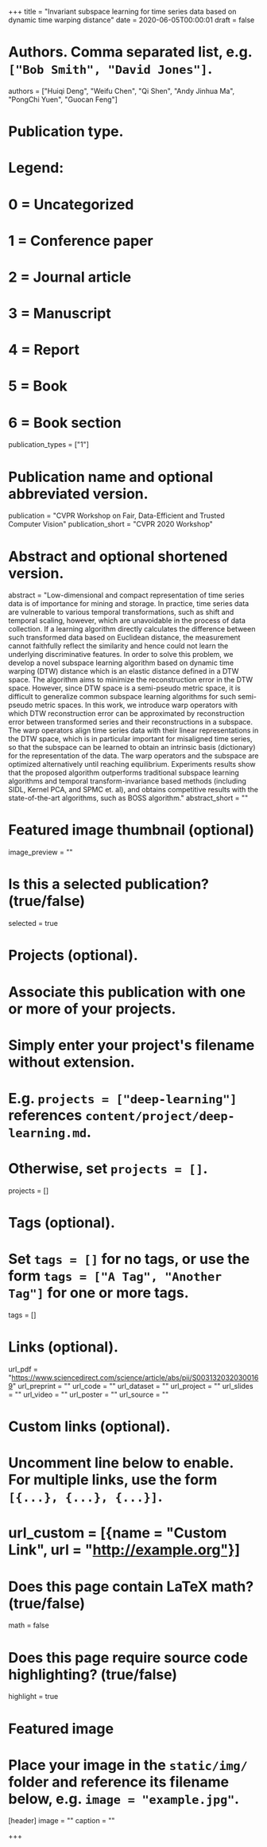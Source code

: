 +++
title = "Invariant subspace learning for time series data based on dynamic time warping distance"
date = 2020-06-05T00:00:01
draft = false

# Authors. Comma separated list, e.g. `["Bob Smith", "David Jones"]`.
authors = ["Huiqi Deng", "Weifu Chen", "Qi Shen", "Andy Jinhua Ma", "PongChi Yuen", "Guocan Feng"]

# Publication type.
# Legend:
# 0 = Uncategorized
# 1 = Conference paper
# 2 = Journal article
# 3 = Manuscript
# 4 = Report
# 5 = Book
# 6 = Book section
publication_types = ["1"]

# Publication name and optional abbreviated version.
publication = "CVPR Workshop on Fair, Data-Efficient and Trusted Computer Vision"
publication_short = "CVPR 2020 Workshop"

# Abstract and optional shortened version.
abstract = "Low-dimensional and compact representation of time series data is of importance for mining and storage. In practice, time series data are vulnerable to various temporal transformations, such as shift and temporal scaling, however, which are unavoidable in the process of data collection. If a learning algorithm directly calculates the difference between such transformed data based on Euclidean distance, the measurement cannot faithfully reflect the similarity and hence could not learn the underlying discriminative features. In order to solve this problem, we develop a novel subspace learning algorithm based on dynamic time warping (DTW) distance which is an elastic distance defined in a DTW space. The algorithm aims to minimize the reconstruction error in the DTW space. However, since DTW space is a semi-pseudo metric space, it is difficult to generalize common subspace learning algorithms for such semi-pseudo metric spaces. In this work, we introduce warp operators with which DTW reconstruction error can be approximated by reconstruction error between transformed series and their reconstructions in a subspace. The warp operators align time series data with their linear representations in the DTW space, which is in particular important for misaligned time series, so that the subspace can be learned to obtain an intrinsic basis (dictionary) for the representation of the data. The warp operators and the subspace are optimized alternatively until reaching equilibrium. Experiments results show that the proposed algorithm outperforms traditional subspace learning algorithms and temporal transform-invariance based methods (including SIDL, Kernel PCA, and SPMC et. al), and obtains competitive results with the state-of-the-art algorithms, such as BOSS algorithm."
abstract_short = ""

# Featured image thumbnail (optional)
image_preview = ""

# Is this a selected publication? (true/false)
selected = true

# Projects (optional).
#   Associate this publication with one or more of your projects.
#   Simply enter your project's filename without extension.
#   E.g. `projects = ["deep-learning"]` references `content/project/deep-learning.md`.
#   Otherwise, set `projects = []`.
projects = []

# Tags (optional).
#   Set `tags = []` for no tags, or use the form `tags = ["A Tag", "Another Tag"]` for one or more tags.
tags = []

# Links (optional).
url_pdf = "https://www.sciencedirect.com/science/article/abs/pii/S0031320320300169"
url_preprint = ""
url_code = ""
url_dataset = ""
url_project = ""
url_slides = ""
url_video = ""
url_poster = ""
url_source = ""

# Custom links (optional).
#   Uncomment line below to enable. For multiple links, use the form `[{...}, {...}, {...}]`.
# url_custom = [{name = "Custom Link", url = "http://example.org"}]

# Does this page contain LaTeX math? (true/false)
math = false

# Does this page require source code highlighting? (true/false)
highlight = true

# Featured image
# Place your image in the `static/img/` folder and reference its filename below, e.g. `image = "example.jpg"`.
[header]
image = ""
caption = ""

+++
